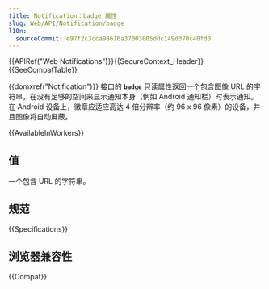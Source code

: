 ```yaml
---
title: Notification：badge 属性
slug: Web/API/Notification/badge
l10n:
  sourceCommit: e97f2c3cca98616a37003005ddc149d370c40fd0
---
```


{{APIRef("Web Notifications")}}{{SecureContext_Header}}{{SeeCompatTable}}

{{domxref("Notification")}} 接口的 **`badge`** 只读属性返回一个包含图像 URL 的字符串，在没有足够的空间来显示通知本身（例如 Android 通知栏）时表示通知。在 Android 设备上，徽章应适应高达 4 倍分辨率（约 96 x 96 像素）的设备，并且图像将自动屏蔽。

{{AvailableInWorkers}}

## 值

一个包含 URL 的字符串。

## 规范

{{Specifications}}

## 浏览器兼容性

{{Compat}}
